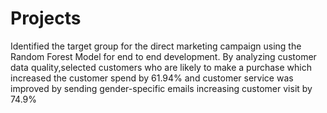 # Projects
Identified the target group for the direct marketing campaign using the Random Forest Model for end to end development. 
By analyzing customer data quality,selected customers who are likely to make a purchase which increased the customer spend by 61.94% and 
customer service was improved by sending gender-specific emails increasing customer visit by 74.9%    	
